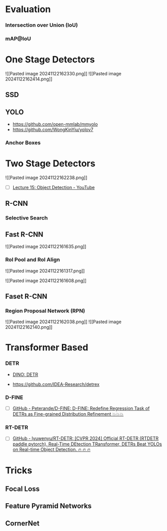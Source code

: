


# Evaluation

### Intersection over Union (IoU)

### mAP@IoU

# One Stage Detectors

![[Pasted image 20241122162330.png]]
![[Pasted image 20241122162414.png]]


## SSD

## YOLO

- https://github.com/open-mmlab/mmyolo
- https://github.com/WongKinYiu/yolov7

### Anchor Boxes


# Two Stage Detectors

![[Pasted image 20241122162238.png]]

- [ ] [Lecture 15: Object Detection - YouTube](https://www.youtube.com/watch?v=TB-fdISzpHQ)
## R-CNN

### Selective Search


## Fast R-CNN

![[Pasted image 20241122161635.png]]

### RoI Pool and RoI Align

![[Pasted image 20241122161317.png]]


![[Pasted image 20241122161608.png]]


## Faset R-CNN

### Region Proposal Network (RPN)

![[Pasted image 20241122162038.png]]
![[Pasted image 20241122162140.png]]
# Transformer Based


### DETR




- [DINO: DETR](https://github.com/IDEACVR/DINO)

- https://github.com/IDEA-Research/detrex


### D-FINE
- [ ] [GitHub - Peterande/D-FINE: D-FINE: Redefine Regression Task of DETRs as Fine-grained Distribution Refinement 💥💥💥](https://github.com/Peterande/D-FINE)


### RT-DETR
- [ ] [GitHub - lyuwenyu/RT-DETR: \[CVPR 2024\] Official RT-DETR (RTDETR paddle pytorch), Real-Time DEtection TRansformer, DETRs Beat YOLOs on Real-time Object Detection. 🔥 🔥 🔥](https://github.com/lyuwenyu/RT-DETR)

# Tricks

## Focal Loss

## Feature Pyramid Networks


## CornerNet

